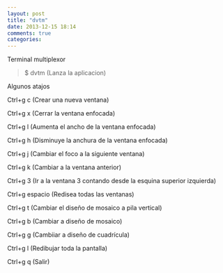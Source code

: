 ```yaml
---
layout: post
title: "dvtm"
date: 2013-12-15 18:14
comments: true
categories: 
---
```

Terminal multiplexor

>$ dvtm (Lanza la aplicacion)

Algunos atajos

Ctrl+g c (Crear una nueva ventana)

Ctrl+g x (Cerrar la ventana enfocada)

Ctrl+g l (Aumenta el ancho de la ventana enfocada)

Ctrl+g h (Disminuye la anchura de la ventana enfocada)

Ctrl+g j (Cambiar el foco a la siguiente ventana)

Ctrl+g k (Cambiar a la ventana anterior)

Ctrl+g 3 (Ir a la ventana 3 contando desde la esquina superior izquierda)

Ctrl+g espacio (Redisea todas las ventanas)

Ctrl+g t (Cambiar el diseño de mosaico a pila vertical)

Ctrl+g b (Cambiar a diseño de mosaico)

Ctrl+g g (Cambiiar a diseño de cuadrícula)

Ctrl+g l (Redibujar toda la pantalla)

Ctrl+g q (Salir)

